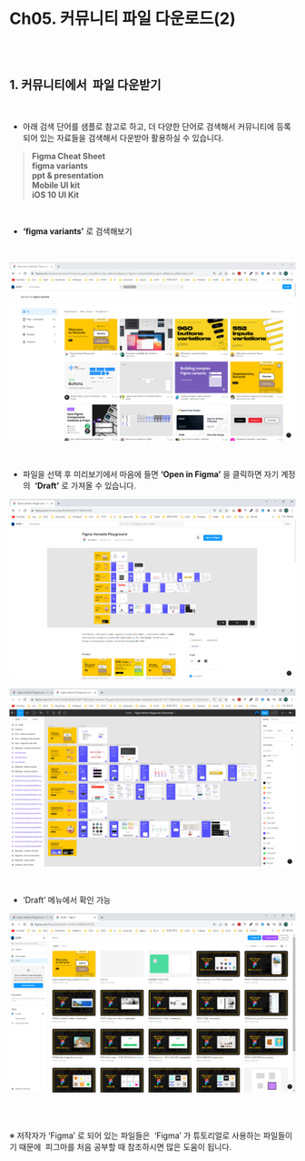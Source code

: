 # Ch05. 커뮤니티 파일 다운로드(2)

<br>
<br>

## 1. 커뮤니티에서  파일 다운받기

<br>

- 아래 검색 단어를 샘플로 참고로 하고, 더 다양한 단어로 검색해서 커뮤니티에 등록되어 있는 자료들을 검색해서 다운받아 활용하실 수 있습니다.

> **Figma Cheat Sheet  
> figma variants**  
> **ppt & presentation  
> Mobile UI kit  
> iOS 10 UI Kit**  

<br>  

- **‘figma variants’** 로 검색해보기

<br>

![](Files/image%2023.png)  

<br>

- 파일을 선택 후 미리보기에서 마음에 들면 **‘Open in Figma’** 을 클릭하면 자기 계정의  **‘Draft’** 로 가져올 수 있습니다. 
 

![](Files/image%2024.png)    

![](Files/image%2025.png)   

<br>

- ‘Draft’ 메뉴에서 확인 가능

![](Files/image%2026.png)  

<br>
<br>  

※ 저작자가 ‘Figma’ 로 되어 있는 파일들은  ‘Figma’ 가 튜토리얼로 사용하는 파일들이기 때문에  피그마를 처음 공부할 때 참조하시면 많은 도움이 됩니다.